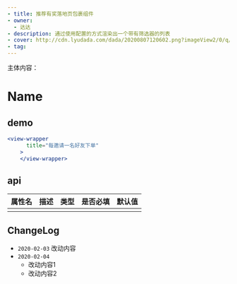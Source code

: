 ```yaml
---
- title: 推荐有奖落地页包裹组件
- owner:
  - 达达
- description: 通过使用配置的方式渲染出一个带有筛选器的列表
- cover: http://cdn.lyudada.com/dada/20200807120602.png?imageView2/0/q/75
- tag:
---
```

主体内容：
# Name
## demo
```jsx
<view-wrapper
      title="每邀请一名好友下单"
    >
    </view-wrapper>
```
## api
| 属性名  | 描述                 | 类型                                                  | 是否必填 | 默认值               |
| ------ | ------------------- | ---------------------------------------------------- | ------- | ------------------- |
|        |                     |                                                      |         |                     |

## ChangeLog
- `2020-02-03` 改动内容
- `2020-02-04`
  - 改动内容1
  - 改动内容2
